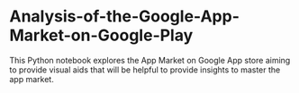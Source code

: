 # Analysis-of-the-Google-App-Market-on-Google-Play
This Python notebook explores the App Market on Google App store aiming to provide visual aids that will be helpful to provide insights to master the app market.
